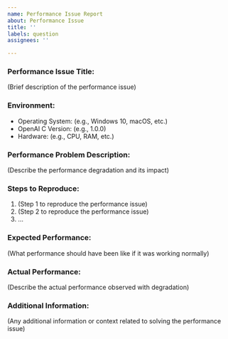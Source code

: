```yaml
---
name: Performance Issue Report
about: Performance Issue
title: ''
labels: question
assignees: ''

---
```


### Performance Issue Title:
(Brief description of the performance issue)

### Environment:
- Operating System: (e.g., Windows 10, macOS, etc.)
- OpenAI C Version: (e.g., 1.0.0)
- Hardware: (e.g., CPU, RAM, etc.)

### Performance Problem Description:
(Describe the performance degradation and its impact)

### Steps to Reproduce:
1. (Step 1 to reproduce the performance issue)
2. (Step 2 to reproduce the performance issue)
3. ...

### Expected Performance:
(What performance should have been like if it was working normally)

### Actual Performance:
(Describe the actual performance observed with degradation)

### Additional Information:
(Any additional information or context related to solving the performance issue)
